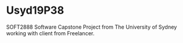 # Usyd19P38
SOFT2888 Software Capstone Project from The University of Sydney working with client from Freelancer.
